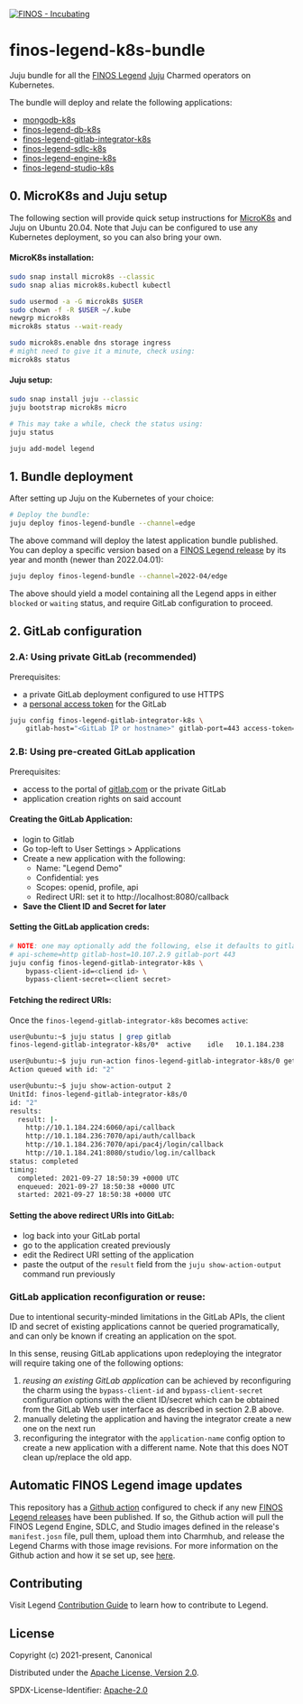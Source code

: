 [![FINOS - Incubating](https://cdn.jsdelivr.net/gh/finos/contrib-toolbox@master/images/badge-incubating.svg)](https://finosfoundation.atlassian.net/wiki/display/FINOS/Incubating)

# finos-legend-k8s-bundle
Juju bundle for all the [FINOS Legend](https://legend.finos.org)
[Juju](https://juju.is) Charmed operators on Kubernetes.

The bundle will deploy and relate the following applications:
* [mongodb-k8s](https://github.com/canonical/mongodb-operator)
* [finos-legend-db-k8s](https://github.com/canonical/finos-legend-db-operator)
* [finos-legend-gitlab-integrator-k8s](https://github.com/canonical/finos-legend-gitlab-integrator)
* [finos-legend-sdlc-k8s](https://github.com/canonical/finos-legend-sdlc-server-operator)
* [finos-legend-engine-k8s](https://github.com/canonical/finos-legend-engine-server-operator)
* [finos-legend-studio-k8s](https://github.com/canonical/finos-legend-studio-operator/pull/1)

## 0. MicroK8s and Juju setup

The following section will provide quick setup instructions for
[MicroK8s](https://juju.is/docs/olm/microk8s) and Juju on Ubuntu 20.04.
Note that Juju can be configured to use any Kubernetes deployment, so you can
also bring your own.

#### MicroK8s installation:

```bash
sudo snap install microk8s --classic
sudo snap alias microk8s.kubectl kubectl

sudo usermod -a -G microk8s $USER
sudo chown -f -R $USER ~/.kube
newgrp microk8s
microk8s status --wait-ready

sudo microk8s.enable dns storage ingress
# might need to give it a minute, check using:
microk8s status
```

#### Juju setup:

```bash
sudo snap install juju --classic
juju bootstrap microk8s micro

# This may take a while, check the status using:
juju status

juju add-model legend
```

## 1. Bundle deployment

After setting up Juju on the Kubernetes of your choice:
```bash
# Deploy the bundle:
juju deploy finos-legend-bundle --channel=edge
```

The above command will deploy the latest application bundle published.
You can deploy a specific version based on a [FINOS Legend release](https://github.com/finos/legend)
by its year and month (newer than 2022.04.01):

```bash
juju deploy finos-legend-bundle --channel=2022-04/edge
```

The above should yield a model containing all the Legend apps in either
`blocked` or `waiting` status, and require GitLab configuration to proceed.

## 2. GitLab configuration

### 2.A: Using private GitLab (recommended)

Prerequisites:
* a private GitLab deployment configured to use HTTPS
* a [personal access token](https://docs.gitlab.com/ee/user/profile/personal_access_tokens.html) for the GitLab

```bash
juju config finos-legend-gitlab-integrator-k8s \
    gitlab-host="<GitLab IP or hostname>" gitlab-port=443 access-token="CqVrcbHOMeU="
```

### 2.B: Using pre-created GitLab application

Prerequisites:
* access to the portal of [gitlab.com](https://gitlab.com) or the private GitLab
* application creation rights on said account

#### Creating the GitLab Application:
* login to Gitlab
* Go top-left to User Settings > Applications
* Create a new application with the following:
  - Name: "Legend Demo"
  - Confidential: yes
  - Scopes: openid, profile, api
  - Redirect URI: set it to http://localhost:8080/callback
* __Save the Client ID and Secret for later__

#### Setting the GitLab application creds:

```bash
# NOTE: one may optionally add the following, else it defaults to gitlab.com:
# api-scheme=http gitlab-host=10.107.2.9 gitlab-port 443
juju config finos-legend-gitlab-integrator-k8s \
    bypass-client-id=<cliend id> \
    bypass-client-secret=<client secret>
```

#### Fetching the redirect URIs:

Once the `finos-legend-gitlab-integrator-k8s` becomes `active`:
```bash
user@ubuntu:~$ juju status | grep gitlab
finos-legend-gitlab-integrator-k8s/0*  active    idle   10.1.184.238

user@ubuntu:~$ juju run-action finos-legend-gitlab-integrator-k8s/0 get-redirect-uris
Action queued with id: "2"

user@ubuntu:~$ juju show-action-output 2
UnitId: finos-legend-gitlab-integrator-k8s/0
id: "2"
results:
  result: |-
    http://10.1.184.224:6060/api/callback
    http://10.1.184.236:7070/api/auth/callback
    http://10.1.184.236:7070/api/pac4j/login/callback
    http://10.1.184.241:8080/studio/log.in/callback
status: completed
timing:
  completed: 2021-09-27 18:50:39 +0000 UTC
  enqueued: 2021-09-27 18:50:38 +0000 UTC
  started: 2021-09-27 18:50:38 +0000 UTC
```

#### Setting the above redirect URIs into GitLab:
* log back into your GitLab portal
* go to the application created previously
* edit the Redirect URI setting of the application
* paste the output of the `result` field from the `juju show-action-output`
  command run previously

### GitLab application reconfiguration or reuse:

Due to intentional security-minded limitations in the GitLab APIs, the client ID and
secret of existing applications cannot be queried programatically, and can only be known
if creating an application on the spot.

In this sense, reusing GitLab applications upon redeploying the integrator will
require taking one of the following options:
1. *reusing an existing GitLab application* can be achieved by reconfiguring the
   charm using the `bypass-client-id` and `bypass-client-secret` configuration
   options with the client ID/secret which can be obtained from
   the GitLab Web user interface as described in section 2.B above.
2. manually deleting the application and having the integrator create a new one on the next run
3. reconfiguring the integrator with the `application-name` config option to create a new
   application with a different name. Note that this does NOT clean up/replace the old app.

## Automatic FINOS Legend image updates

This repository has a [Github action](.github/workflows/publish_images.yaml) configured to check if any new [FINOS Legend releases](https://github.com/finos/legend) have been published. If so, the Github action will pull the FINOS Legend Engine, SDLC, and Studio images defined in the release's ``manifest.josn`` file, pull them, upload them into Charmhub, and release the Legend Charms with those image revisions. For more information on the Github action and how it se set up, see [here](docs/CharmhubPublishing.md).

## Contributing

Visit Legend [Contribution Guide](https://github.com/finos/legend/blob/master/CONTRIBUTING.md) to learn how to contribute to Legend.

## License

Copyright (c) 2021-present, Canonical

Distributed under the [Apache License, Version 2.0](http://www.apache.org/licenses/LICENSE-2.0).

SPDX-License-Identifier: [Apache-2.0](https://spdx.org/licenses/Apache-2.0)


